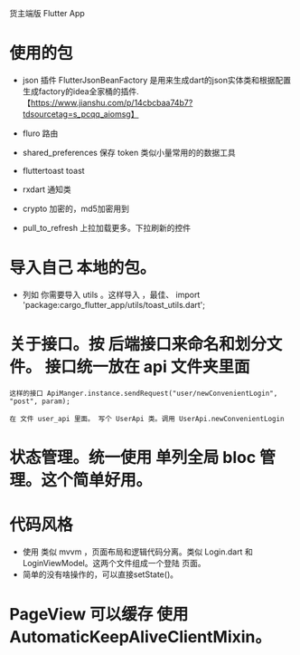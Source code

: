 货主端版 Flutter App

# 使用的包
- json 插件 
  FlutterJsonBeanFactory 是用来生成dart的json实体类和根据配置生成factory的idea全家桶的插件.
  【https://www.jianshu.com/p/14cbcbaa74b7?tdsourcetag=s_pcqq_aiomsg】
  
- fluro 路由
- shared_preferences 保存 token 类似小量常用的的数据工具
- fluttertoast toast 
- rxdart 通知类
- crypto 加密的，md5加密用到
- pull_to_refresh 上拉加载更多。下拉刷新的控件

# 导入自己 本地的包。
- 列如 你需要导入 utils 。这样导入 ，最佳、
import 'package:cargo_flutter_app/utils/toast_utils.dart';

# 关于接口。按 后端接口来命名和划分文件。 接口统一放在 api 文件夹里面
```
这样的接口 ApiManger.instance.sendRequest("user/newConvenientLogin", "post", param);

在 文件 user_api 里面。 写个 UserApi 类。调用 UserApi.newConvenientLogin
```

# 状态管理。统一使用 单列全局 bloc 管理。这个简单好用。

# 代码风格 
- 使用 类似 mvvm ，页面布局和逻辑代码分离。类似 Login.dart 和 LoginViewModel。这两个文件组成一个登陆 页面。
- 简单的没有啥操作的，可以直接setState()。


# PageView 可以缓存 使用 AutomaticKeepAliveClientMixin。
